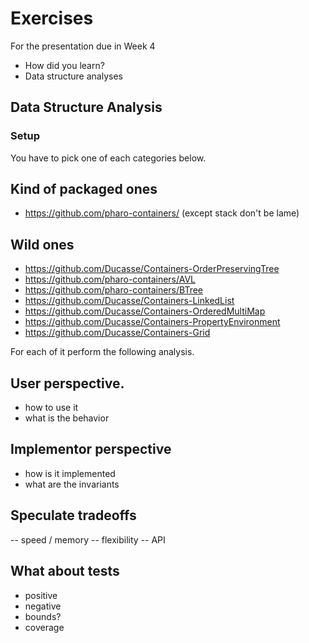# Exercises 

For the presentation due in Week 4
- How did you learn?
- Data structure analyses

## Data Structure Analysis

### Setup
You have to pick one of each  categories below.

## Kind of packaged ones

- https://github.com/pharo-containers/ 
	(except stack don't be lame)

## Wild ones
- https://github.com/Ducasse/Containers-OrderPreservingTree
- https://github.com/pharo-containers/AVL
- https://github.com/pharo-containers/BTree
- https://github.com/Ducasse/Containers-LinkedList
- https://github.com/Ducasse/Containers-OrderedMultiMap
- https://github.com/Ducasse/Containers-PropertyEnvironment
- https://github.com/Ducasse/Containers-Grid


For each of it perform the following analysis.

## User perspective.
- how to use it
- what is the behavior

## Implementor perspective
- how is it implemented 
- what are the invariants

## Speculate tradeoffs 
-- speed / memory
-- flexibility
-- API

## What about tests
- positive
- negative
- bounds?
- coverage
